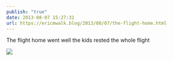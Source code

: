 ```yaml
---
publish: "true"
date: 2013-08-07 15:27:31
url: https://ericmwalk.blog/2013/08/07/the-flight-home.html
---
```


The flight home went well the kids rested the whole flight

![](https://ericmwalk.blog/uploads/2022/d20071bc9c.jpg)